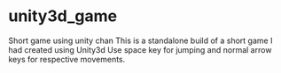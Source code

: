 # unity3d_game
Short game using unity chan
This is a standalone build of a short game I had created using Unity3d
Use space key for jumping and normal arrow keys for respective movements.
